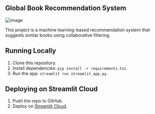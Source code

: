 ## Global Book Recommendation System
![image](https://github.com/user-attachments/assets/03b8ad18-dee0-49f6-8321-d3913a8a91fb)

This project is a machine learning-based recommendation system that suggests similar books using collaborative filtering.

## Running Locally
1. Clone this repository.
2. Install dependencies: `pip install -r requirements.txt`.
3. Run the app: `streamlit run streamlit_app.py`.

## Deploying on Streamlit Cloud
1. Push the repo to GitHub.
2. Deploy on [Streamlit Cloud](https://streamlit.io/cloud).
